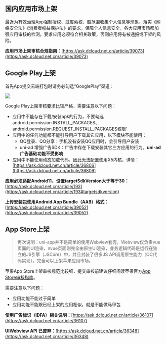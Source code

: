 ## 国内应用市场上架
最近为有效治理App强制授权、过度索权、超范围收集个人信息等现象，落实《网络安全法》《消费者权益保护法》的要求，保障个人信息安全，各大应用市场都加强应用审核的检测，要求应用必须符合相关政策，否则应用将有被通报或下架的风险。

**应用市场上架审核合规指南：**[https://ask.dcloud.net.cn/article/39073](https://ask.dcloud.net.cn/article/39073)



## Google Play上架

首先App提交云端打包时请务必勾选“GooglePlay”渠道：

![](https://img-cdn-aliyun.dcloud.net.cn/uni-app/doc/channel-google.png)

Google Play上架审核要求比较严格，需要注意以下问题：
- 应用中不能存在下载/安装apk的行为，不要勾选android.permission.INSTALL_PACKAGES、android.permission.REQUEST_INSTALL_PACKAGES权限‘
- 应用中的任何功能都不能引导用户下载其它应用，以下模块不能使用：
  + QQ登录、QQ分享：手机没有安装QQ应用时，会引导用户安装
  + uni-ad 增强广告SDK：广告中存在下载安装其它三方应用的行为。**uni-ad 广告基础功能不受影响**
- 应用中不能使用动态加载代码，因此无法配置使用X5内核，详情：[https://ask.dcloud.net.cn/article/36806](https://ask.dcloud.net.cn/article/36806)

**应用必须适配Android11，设置targetSdkVersion大于等于30：**[https://ask.dcloud.net.cn/article/193](https://ask.dcloud.net.cn/article/193#targetsdkversion)

**上传安装包使用Android App Bundle（AAB）格式：**[https://ask.dcloud.net.cn/article/39052](https://ask.dcloud.net.cn/article/39052)



## App Store上架

>再次说明：uni-app并不是简单的使用Webview套壳，Webview仅负责vue页面的UI渲染，nvue页面则完全由原生UI渲染，业务逻辑代码是运行在独立的JS引擎（JSCore）中，并且封装了很多JS API调用原生能力（OC代码实现），完全可以上架苹果应用市场。

苹果App Store上架审核规范比较细，提交审核前建议仔细阅读苹果官方[App Store审核指南](https://developer.apple.com/cn/app-store/review/guidelines/)。

需要注意以下问题：
- 应用功能不能过于简单
- 应用功能不能跟已经上架的应用相似，就是不能做马甲包

**使用广告标识（IDFA）相关说明：**[https://ask.dcloud.net.cn/article/36107](https://ask.dcloud.net.cn/article/36107)

**UIWebview API 已废弃：**[https://ask.dcloud.net.cn/article/36348](https://ask.dcloud.net.cn/article/36348)
